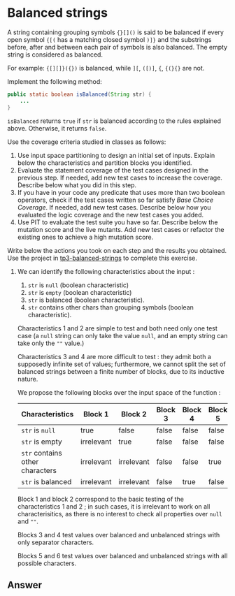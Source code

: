 # Balanced strings

A string containing grouping symbols `{}[]()` is said to be balanced if every open symbol `{[(` has a matching closed symbol `)]}` and the substrings before, after and between each pair of symbols is also balanced. The empty string is considered as balanced.

For example: `{[][]}({})` is balanced, while `][`, `([)]`, `{`, `{(}{}` are not.

Implement the following method:

```java
public static boolean isBalanced(String str) {
    ...
}
```

`isBalanced` returns `true` if `str` is balanced according to the rules explained above. Otherwise, it returns `false`.

Use the coverage criteria studied in classes as follows:

1. Use input space partitioning to design an initial set of inputs. Explain below the characteristics and partition blocks you identified.
2. Evaluate the statement coverage of the test cases designed in the previous step. If needed, add new test cases to increase the coverage. Describe below what you did in this step.
3. If you have in your code any predicate that uses more than two boolean operators, check if the test cases written so far satisfy *Base Choice Coverage*. If needed, add new test cases. Describe below how you evaluated the logic coverage and the new test cases you added.
4. Use PIT to evaluate the test suite you have so far. Describe below the mutation score and the live mutants. Add new test cases or refactor the existing ones to achieve a high mutation score.

Write below the actions you took on each step and the results you obtained.
Use the project in [tp3-balanced-strings](../code/tp3-balanced-strings) to complete this exercise.

1. We can identify the following characteristics about the input :

    1. `str` is `null` (boolean characteristic)
    2. `str` is `empty`  (boolean characteristic)
    3. `str` is balanced (boolean characteristic).
    4. `str` contains other chars than grouping symbols (boolean characteristic).

    Characteristics 1 and 2 are simple to test and both need only one test case
    (a `null` string can only take the value `null`, and an empty string can take only the `""` value.)

    Characteristics 3 and 4 are more difficult to test : they admit both a supposedly infinite set
    of values; furthermore, we cannot split the set of balanced strings between a finite number
    of blocks, due to its inductive nature.

    We propose the following blocks over the input space of the function :

    | Characteristics                 | Block 1    | Block 2    | Block 3 | Block 4 | Block 5 | Block 6 |
    |---------------------------------|------------|------------|---------|---------|---------|---------|
    | `str` is `null`                 | true       | false      | false   | false   | false   | false   |
    | `str` is empty                  | irrelevant | true       | false   | false   | false   | false   |
    | `str` contains other characters | irrelevant | irrelevant | false   | false   | true    | true    |
    | `str` is balanced               | irrelevant | irrelevant | false   | true    | false   | true    |

    Block 1 and block 2 correspond to the basic testing of the characteristics 1 and 2 ; in such
    cases, it is irrelevant to work on all characterisitics, as there is no interest to check all 
    properties over `null` and `""`.

    Blocks 3 and 4 test values over balanced and unbalanced strings with only separator characters.

    Blocks 5 and 6 test values over balanced and unbalanced strings with all possible characters.

## Answer

